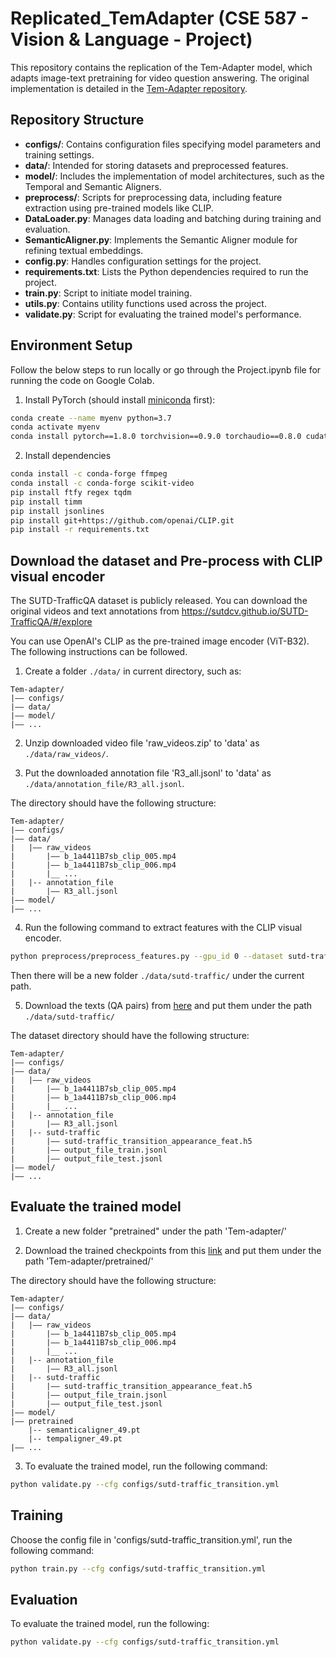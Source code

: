 # Replicated_TemAdapter (CSE 587 - Vision & Language - Project)
This repository contains the replication of the Tem-Adapter model, which adapts image-text pretraining for video question answering. The original implementation is detailed in the [Tem-Adapter repository](https://github.com/XLiu443/Tem-adapter).

## Repository Structure

- **configs/**: Contains configuration files specifying model parameters and training settings.
- **data/**: Intended for storing datasets and preprocessed features.
- **model/**: Includes the implementation of model architectures, such as the Temporal and Semantic Aligners.
- **preprocess/**: Scripts for preprocessing data, including feature extraction using pre-trained models like CLIP.
- **DataLoader.py**: Manages data loading and batching during training and evaluation.
- **SemanticAligner.py**: Implements the Semantic Aligner module for refining textual embeddings.
- **config.py**: Handles configuration settings for the project.
- **requirements.txt**: Lists the Python dependencies required to run the project.
- **train.py**: Script to initiate model training.
- **utils.py**: Contains utility functions used across the project.
- **validate.py**: Script for evaluating the trained model's performance.

## Environment Setup
Follow the below steps to run locally or go through the Project.ipynb file for running the code on Google Colab.
1. Install PyTorch (should install [miniconda](https://docs.conda.io/en/latest/miniconda.html) first):

```bash
conda create --name myenv python=3.7
conda activate myenv
conda install pytorch==1.8.0 torchvision==0.9.0 torchaudio==0.8.0 cudatoolkit=10.2 -c pytorch
```

2. Install dependencies 

```bash
conda install -c conda-forge ffmpeg
conda install -c conda-forge scikit-video
pip install ftfy regex tqdm
pip install timm
pip install jsonlines
pip install git+https://github.com/openai/CLIP.git
pip install -r requirements.txt
```

## Download the dataset and Pre-process with CLIP visual encoder

The SUTD-TrafficQA dataset is publicly released. You can download the original videos and text annotations from https://sutdcv.github.io/SUTD-TrafficQA/#/explore

You can use OpenAI's CLIP as the pre-trained image encoder (ViT-B32). The following instructions can be followed.

1. Create a folder `./data/` in current directory, such as:
```
Tem-adapter/
|–– configs/
|–– data/
|–– model/
|–– ...
```

2. Unzip downloaded video file 'raw_videos.zip' to 'data' as `./data/raw_videos/`.

3. Put the downloaded annotation file 'R3_all.jsonl' to 'data' as `./data/annotation_file/R3_all.jsonl`.


The directory should have the following structure:

```
Tem-adapter/
|–– configs/
|–– data/
|   |–– raw_videos
|       |–– b_1a4411B7sb_clip_005.mp4
|       |–– b_1a4411B7sb_clip_006.mp4
|       |__ ...  
|   |-- annotation_file
|       |–– R3_all.jsonl
|–– model/
|–– ...
```

4. Run the following command to extract features with the CLIP visual encoder.

```bash
python preprocess/preprocess_features.py --gpu_id 0 --dataset sutd-traffic --model clip_image 
```
Then there will be a new folder `./data/sutd-traffic/` under the current path.


5. Download the texts (QA pairs) from [here](https://drive.google.com/drive/folders/1NgfWg6MBD_LYGBXlJqUtlZ52ZEivFSKE?usp=sharing) and put them under the path `./data/sutd-traffic/` 

The dataset directory should have the following structure:

```
Tem-adapter/
|–– configs/
|–– data/
|   |–– raw_videos
|       |–– b_1a4411B7sb_clip_005.mp4
|       |–– b_1a4411B7sb_clip_006.mp4
|       |__ ...
|   |-- annotation_file
|       |–– R3_all.jsonl
|   |-- sutd-traffic
|       |–– sutd-traffic_transition_appearance_feat.h5
|       |–– output_file_train.jsonl
|       |–– output_file_test.jsonl
|–– model/
|–– ...
```

## Evaluate the trained model

1. Create a new folder "pretrained" under the path 'Tem-adapter/'

2. Download the trained checkpoints from this [link](https://drive.google.com/drive/folders/1SplEKEjrp-Uw-PxziyBHvUuU-yQ0YevX?usp=sharing) and put them under the path 'Tem-adapter/pretrained/'


The directory should have the following structure:

```
Tem-adapter/
|–– configs/
|–– data/
|   |–– raw_videos
|       |–– b_1a4411B7sb_clip_005.mp4
|       |–– b_1a4411B7sb_clip_006.mp4
|       |__ ...
|   |-- annotation_file
|       |–– R3_all.jsonl
|   |-- sutd-traffic
|       |–– sutd-traffic_transition_appearance_feat.h5
|       |–– output_file_train.jsonl
|       |–– output_file_test.jsonl
|–– model/
|–– pretrained
    |-- semanticaligner_49.pt
    |-- tempaligner_49.pt
|–– ...
```

3. To evaluate the trained model, run the following command:

```bash
python validate.py --cfg configs/sutd-traffic_transition.yml
```




## Training

Choose the config file in 'configs/sutd-traffic_transition.yml', run the following command:

```bash
python train.py --cfg configs/sutd-traffic_transition.yml
```


## Evaluation

To evaluate the trained model, run the following:

```bash
python validate.py --cfg configs/sutd-traffic_transition.yml
```

